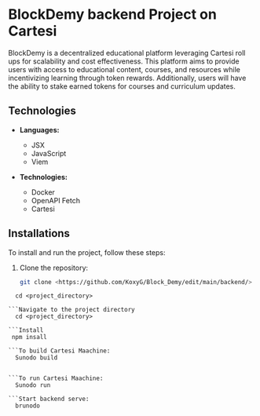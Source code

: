 # BlockDemy backend Project on Cartesi

BlockDemy is a decentralized educational platform leveraging Cartesi roll ups for scalability and cost effectiveness. This platform aims to provide users with access to educational content, courses, and resources while incentivizing learning through token rewards. Additionally, users will have the ability to stake earned tokens for courses and curriculum updates.

## Technologies

- **Languages:**
  - JSX
  - JavaScript
  - Viem

- **Technologies:**
  - Docker
  - OpenAPI Fetch
  - Cartesi

## Installations

To install and run the project, follow these steps:

1. Clone the repository:

   ```bash
   git clone <https://github.com/KoxyG/Block_Demy/edit/main/backend/>
 ```Navigate to the project directory
   cd <project_directory>

```Navigate to the project directory
   cd <project_directory>

```Install
  npm insall

```To build Cartesi Maachine:
   Sunodo build


```To run Cartesi Maachine:
   Sunodo run

```Start backend serve:
   brunodo
 
